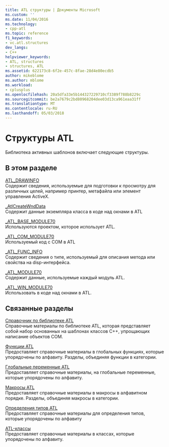 ```yaml
---
title: ATL структуры | Документы Microsoft
ms.custom: ''
ms.date: 11/04/2016
ms.technology:
- cpp-atl
ms.topic: reference
f1_keywords:
- vc.atl.structures
dev_langs:
- C++
helpviewer_keywords:
- ATL, structures
- structures, ATL
ms.assetid: 622173c8-6f2e-457c-8fae-28d4e80ecdb5
author: mikeblome
ms.author: mblome
ms.workload:
- cplusplus
ms.openlocfilehash: 20a5dfa33e5b144327229710cf3389f788b8229c
ms.sourcegitcommit: be2a7679c2bd80968204dee03d13ca961eaa31ff
ms.translationtype: MT
ms.contentlocale: ru-RU
ms.lasthandoff: 05/03/2018
---
```

# <a name="atl-structures"></a>Структуры ATL


Библиотека активных шаблонов включает следующие структуры.  
  
## <a name="in-this-section"></a>В этом разделе  
 [ATL_DRAWINFO](../../atl/reference/atl-drawinfo-structure.md)  
 Содержит сведения, используемые для подготовки к просмотру для различных целей, например принтер, метафайла или элемент управления ActiveX.  
  
 [_AtlCreateWndData](../../atl/reference/atlcreatewnddata-structure.md)  
 Содержит данные экземпляра класса в коде над окнами в ATL  
  
 [_ATL_BASE_MODULE70](../../atl/reference/atl-base-module70-structure.md)  
 Используются проектом, которое использует ATL.  
  
 [_ATL_COM_MODULE70](../../atl/reference/atl-com-module70-structure.md)  
 Используемый код с COM в ATL  
  
 [_ATL_FUNC_INFO](../../atl/reference/atl-func-info-structure.md)  
 Содержит сведения о типе, используемый для описания метода или свойства на disp-интерфейса.  
  
 [_ATL_MODULE70](../../atl/reference/atl-module70-structure.md)  
 Содержит данные, используемые каждый модуль ATL.  
  
 [_ATL_WIN_MODULE70](../../atl/reference/atl-win-module70-structure.md)  
 Использовать в коде над окнами в ATL.  
  
## <a name="related-sections"></a>Связанные разделы  
 [Справочник по библиотеке ATL](../../atl/atl-com-desktop-components.md)  
 Справочные материалы по библиотеке ATL, которая представляет собой набор основанных на шаблонах классов C++, упрощающих написание объектов COM.  
  
 [Функции ATL](../../atl/reference/atl-functions.md)  
 Предоставляет справочные материалы в глобальных функциях, которые упорядочены по алфавиту. Разделы, объединяя функции в категории.  
  
 [Глобальные переменные ATL](../../atl/reference/atl-global-variables.md)  
 Предоставляет справочные материалы, на глобальные переменные, которые упорядочены по алфавиту.  
  
 [Макросы ATL](../../atl/reference/atl-macros.md)  
 Предоставляет справочные материалы в макросы в алфавитном порядке. Разделы, объединяя макросы в категории.  
  
 [Определения типов ATL](../../atl/reference/atl-typedefs.md)  
 Предоставляет справочные материалы для определения типов, которые упорядочены по алфавиту  
  
 [ATL-классы](../../atl/reference/atl-classes.md)  
 Предоставляет справочные материалы в классах, которые упорядочены по алфавиту.

